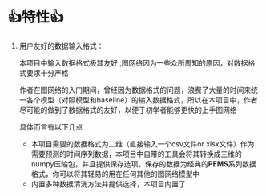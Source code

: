 # 👍特性👍
1. 用户友好的数据输入格式： 

   本项目中输入数据格式极其友好 ,图网络因为一些众所周知的原因，对数据格式要求十分严格 
   
   作者在图网络的入门期间，曾经因为数据格式的问题，浪费了大量的时间来统一各个模型（对照模型和baseline）的输入数据格式，所以在本项目中，作者尽可能的做到了数据格式的友好，以便于初学者能够更快的上手图网络

   具体而言有以下几点
   + 本项目需要的数据格式为二维（直接输入一个csv文件or xlsx文件）作为需要预测的时间序列数据，本项目中自带的工具会将其转换成三维的numpy压缩包，并且提供保存选项。保存的数据为经典的**PEMS**系列数据格式，你可以将其轻易的用在任何其他的图网络模型中
   + 内置多种数据清洗方法并提供选择，本项目内置了